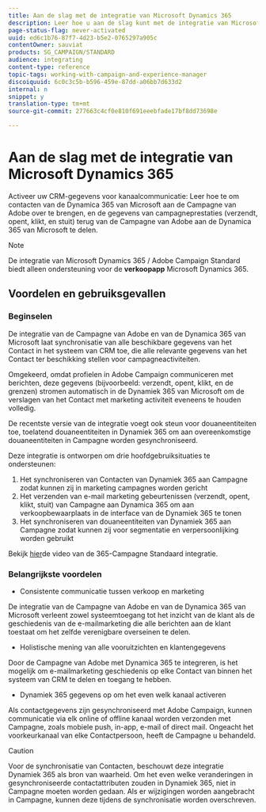 ```yaml
---
title: Aan de slag met de integratie van Microsoft Dynamics 365
description: Leer hoe u aan de slag kunt met de integratie van Microsoft Dynamics 365
page-status-flag: never-activated
uuid: ed6c1b76-87f7-4d23-b5e2-0765297a905c
contentOwner: sauviat
products: SG_CAMPAIGN/STANDARD
audience: integrating
content-type: reference
topic-tags: working-with-campaign-and-experience-manager
discoiquuid: 6c0c3c5b-b596-459e-87dd-a06bb7d633d2
internal: n
snippet: y
translation-type: tm+mt
source-git-commit: 277663c4cf0e810f691eeebfade17bf8dd73698e

---
```



# Aan de slag met de integratie van Microsoft Dynamics 365

Activeer uw CRM-gegevens voor kanaalcommunicatie: Leer hoe te om contacten van de Dynamica 365 van Microsoft aan de Campagne van Adobe over te brengen, en de gegevens van campagneprestaties (verzendt, opent, klikt, en stuit) terug van de Campagne van Adobe aan de Dynamica 365 van Microsoft te delen.

>[!NOTE]
>
>De integratie van Microsoft Dynamics 365 / Adobe Campaign Standard biedt alleen ondersteuning voor de **verkoopapp** Microsoft Dynamics 365.

## Voordelen en gebruiksgevallen

### Beginselen

De integratie van de Campagne van Adobe en van de Dynamica 365 van Microsoft laat synchronisatie van alle beschikbare gegevens van het Contact in het systeem van CRM toe, die alle relevante gegevens van het Contact ter beschikking stellen voor campagneactiviteiten.

Omgekeerd, omdat profielen in Adobe Campaign communiceren met berichten, deze gegevens (bijvoorbeeld: verzendt, opent, klikt, en de grenzen) stromen automatisch in de Dynamiek 365 van Microsoft om de verslagen van het Contact met marketing activiteit eveneens te houden volledig.

De recentste versie van de integratie voegt ook steun voor douaneentiteiten toe, toelatend douaneentiteiten in Dynamiek 365 om aan overeenkomstige douaneentiteiten in Campagne worden gesynchroniseerd.

Deze integratie is ontworpen om drie hoofdgebruiksituaties te ondersteunen:

1. Het synchroniseren van Contacten van Dynamiek 365 aan Campagne zodat kunnen zij in marketing campagnes worden gericht
1. Het verzenden van e-mail marketing gebeurtenissen (verzendt, opent, klikt, stuit) van Campagne aan Dynamica 365 om aan verkoopbewaarplaats in de interface van de Dynamiek 365 te tonen
1. Het synchroniseren van douaneentiteiten van Dynamiek 365 aan Campagne zodat kunnen zij voor segmentatie en verpersoonlijking worden gebruikt

Bekijk [hier](https://helpx.adobe.com/campaign/kt/acs/using/acs-ms-dynamics-crm-connector-tutorial.html)de video van de 365-Campagne Standaard integratie.

### Belangrijkste voordelen

* Consistente communicatie tussen verkoop en marketing

De integratie van de Campagne van Adobe en van de Dynamica 365 van Microsoft verleent zowel systeemtoegang tot het inzicht van de klant als de geschiedenis van de e-mailmarketing die alle berichten aan de klant toestaat om het zelfde verenigbare overseinen te delen.

* Holistische mening van alle vooruitzichten en klantengegevens

Door de Campagne van Adobe met Dynamica 365 te integreren, is het mogelijk om e-mailmarketing geschiedenis op elke Contact van binnen het systeem van CRM te delen en toegang te hebben.

* Dynamiek 365 gegevens op om het even welk kanaal activeren

Als contactgegevens zijn gesynchroniseerd met Adobe Campaign, kunnen communicatie via elk online of offline kanaal worden verzonden met Campagne, zoals mobiele push, in-app, e-mail of direct mail. Ongeacht het voorkeurkanaal van elke Contactpersoon, heeft de Campagne u behandeld.

>[!CAUTION]
>
>Voor de synchronisatie van Contacten, beschouwt deze integratie Dynamiek 365 als bron van waarheid.  Om het even welke veranderingen in gesynchroniseerde contactattributen zouden in Dynamiek 365, niet in Campagne moeten worden gedaan.  Als er wijzigingen worden aangebracht in Campagne, kunnen deze tijdens de synchronisatie worden overschreven.
